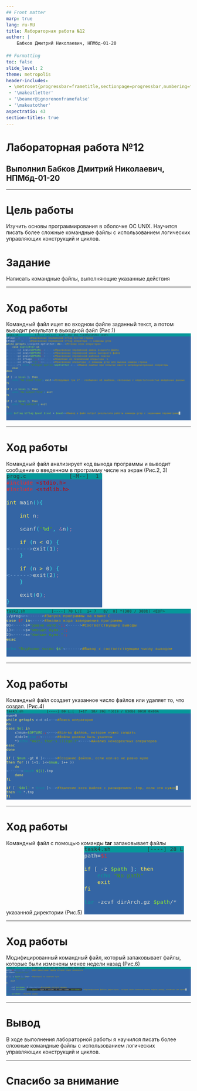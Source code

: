 ```yaml
---
## Front matter
marp: true
lang: ru-RU
title: Лабораторная работа №12
author: |
	Бабков Дмитрий Николаевич, НПМбд-01-20 

## Formatting
toc: false
slide_level: 2
theme: metropolis
header-includes: 
 - \metroset{progressbar=frametitle,sectionpage=progressbar,numbering=fraction}
 - '\makeatletter'
 - '\beamer@ignorenonframefalse'
 - '\makeatother'
aspectratio: 43
section-titles: true
---
```


# Лабораторная работа №12
## Выполнил Бабков Дмитрий Николаевич, НПМбд-01-20

---

# Цель работы
Изучить основы программирования в оболочке ОС UNIX. Научится писать более сложные командные файлы с использованием логических управляющих конструкций и циклов.

# Задание 
Написать командные файлы, выполняющие указанные действия  

---

# Ход работы  
Командный файл ищет во входном файле заданный текст, а потом выводит результат в выходной файл (Рис.1)  
![Рис.1](images/t1code.png)  

---

# Ход работы
Командный файл анализирует код выхода программы и выводит сообщение о введенном в программу числе на экран (Рис.2, 3)
![Рис.2](images/progC.png) ![Рис.3](images/t2code.png)  

---

# Ход работы  
Командный файл создает указанное число файлов или удаляет то, что создал. (Рис.4)  
![Рис.4](images/t3code.png)  

---

# Ход работы  
Командный файл с помощью команды **tar** запаковывает файлы указанной директории (Рис.5)
![Рис.5](images/t4code.png)  

---

# Ход работы
Модифицированный командный файл, который запаковывает файлы, которые были изменены менее недели назад (Рис.6)  
![Рис.6](images/t4modcode.png)  

---

# Вывод 
В ходе выполнения лабораторной работы я научился писать более сложные командные файлы с использованием логических управляющих конструкций и циклов.

---

# Спасибо за внимание